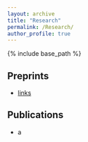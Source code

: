 ```yaml
---
layout: archive
title: "Research"
permalink: /Research/
author_profile: true
---
```


{% include base_path %}

## Preprints
* [links](http://godichon.perso.math.cnrs.fr)

## Publications
* a

